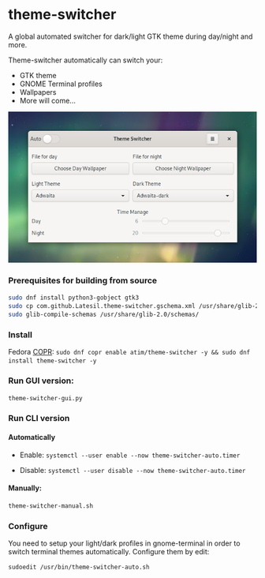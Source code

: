 # theme-switcher

A global automated switcher for dark/light GTK theme during day/night and more.

Theme-switcher automatically can switch your:

- GTK theme
- GNOME Terminal profiles
- Wallpapers
- More will come...

<div style="text-align: center;"><IMG SRC="theme-switcher-screenshot-1.png" ALT="image"></div>

### Prerequisites for building from source

```sh
sudo dnf install python3-gobject gtk3
sudo cp com.github.Latesil.theme-switcher.gschema.xml /usr/share/glib-2.0/schemas/
sudo glib-compile-schemas /usr/share/glib-2.0/schemas/
```

### Install

Fedora [COPR](https://copr.fedorainfracloud.org/coprs/atim/theme-switcher/): `sudo dnf copr enable atim/theme-switcher -y && sudo dnf install theme-switcher -y`

### Run GUI version:

```sh
theme-switcher-gui.py
```

### Run CLI version

#### Automatically

- Enable: `systemctl --user enable --now theme-switcher-auto.timer`

- Disable: `systemctl --user disable --now theme-switcher-auto.timer`

#### Manually:

```sh
theme-switcher-manual.sh
```

### Configure

You need to setup your light/dark profiles in gnome-terminal in order to switch terminal themes automatically. Configure them by edit:

```sh
sudoedit /usr/bin/theme-switcher-auto.sh
```
